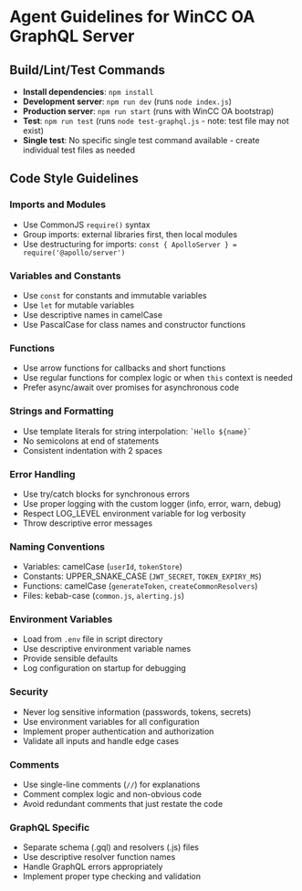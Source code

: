 # Agent Guidelines for WinCC OA GraphQL Server

## Build/Lint/Test Commands

- **Install dependencies**: `npm install`
- **Development server**: `npm run dev` (runs `node index.js`)
- **Production server**: `npm run start` (runs with WinCC OA bootstrap)
- **Test**: `npm run test` (runs `node test-graphql.js` - note: test file may not exist)
- **Single test**: No specific single test command available - create individual test files as needed

## Code Style Guidelines

### Imports and Modules
- Use CommonJS `require()` syntax
- Group imports: external libraries first, then local modules
- Use destructuring for imports: `const { ApolloServer } = require('@apollo/server')`

### Variables and Constants
- Use `const` for constants and immutable variables
- Use `let` for mutable variables
- Use descriptive names in camelCase
- Use PascalCase for class names and constructor functions

### Functions
- Use arrow functions for callbacks and short functions
- Use regular functions for complex logic or when `this` context is needed
- Prefer async/await over promises for asynchronous code

### Strings and Formatting
- Use template literals for string interpolation: `` `Hello ${name}` ``
- No semicolons at end of statements
- Consistent indentation with 2 spaces

### Error Handling
- Use try/catch blocks for synchronous errors
- Use proper logging with the custom logger (info, error, warn, debug)
- Respect LOG_LEVEL environment variable for log verbosity
- Throw descriptive error messages

### Naming Conventions
- Variables: camelCase (`userId`, `tokenStore`)
- Constants: UPPER_SNAKE_CASE (`JWT_SECRET`, `TOKEN_EXPIRY_MS`)
- Functions: camelCase (`generateToken`, `createCommonResolvers`)
- Files: kebab-case (`common.js`, `alerting.js`)

### Environment Variables
- Load from `.env` file in script directory
- Use descriptive environment variable names
- Provide sensible defaults
- Log configuration on startup for debugging

### Security
- Never log sensitive information (passwords, tokens, secrets)
- Use environment variables for all configuration
- Implement proper authentication and authorization
- Validate all inputs and handle edge cases

### Comments
- Use single-line comments (`//`) for explanations
- Comment complex logic and non-obvious code
- Avoid redundant comments that just restate the code

### GraphQL Specific
- Separate schema (.gql) and resolvers (.js) files
- Use descriptive resolver function names
- Handle GraphQL errors appropriately
- Implement proper type checking and validation
